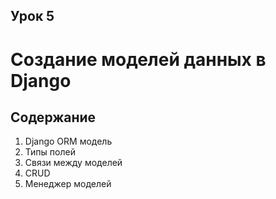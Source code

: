 ## Урок 5

# Создание моделей данных в Django

## Содержание

1. Django ORM модель
2. Типы полей
3. Связи между моделей
4. CRUD
5. Менеджер моделей
